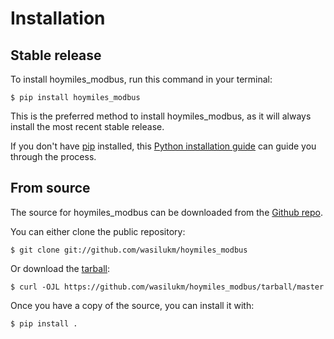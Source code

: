 # Installation

## Stable release

To install hoymiles_modbus, run this command in your
terminal:

``` console
$ pip install hoymiles_modbus
```

This is the preferred method to install hoymiles_modbus, as it will always install the most recent stable release.

If you don't have [pip][] installed, this [Python installation guide][]
can guide you through the process.

## From source

The source for hoymiles_modbus can be downloaded from
the [Github repo][].

You can either clone the public repository:

``` console
$ git clone git://github.com/wasilukm/hoymiles_modbus
```

Or download the [tarball][]:

``` console
$ curl -OJL https://github.com/wasilukm/hoymiles_modbus/tarball/master
```

Once you have a copy of the source, you can install it with:

``` console
$ pip install .
```

  [pip]: https://pip.pypa.io
  [Python installation guide]: http://docs.python-guide.org/en/latest/starting/installation/
  [Github repo]: https://github.com/%7B%7B%20cookiecutter.github_username%20%7D%7D/%7B%7B%20cookiecutter.project_slug%20%7D%7D
  [tarball]: https://github.com/%7B%7B%20cookiecutter.github_username%20%7D%7D/%7B%7B%20cookiecutter.project_slug%20%7D%7D/tarball/master
